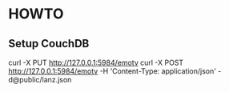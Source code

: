 # HOWTO

## Setup CouchDB

curl -X PUT http://127.0.0.1:5984/emotv
curl -X POST http://127.0.0.1:5984/emotv -H 'Content-Type: application/json' -d@public/lanz.json
